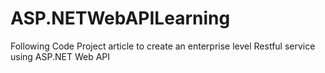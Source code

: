 # ASP.NETWebAPILearning
Following Code Project article to create an enterprise level Restful service using ASP.NET Web API
